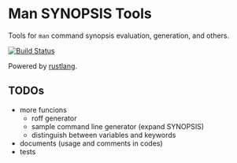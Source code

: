 Man SYNOPSIS Tools
===================

Tools for `man` command synopsis evaluation, generation, and others.

[![Build Status](https://travis-ci.org/gifnksm/man-sysnopsis-tools.svg?branch=master)](https://travis-ci.org/gifnksm/man-sysnopsis-tools)

Powered by [rustlang](http://www.rust-lang.org/).

## TODOs

* more funcions
  * roff generator
  * sample command line generator (expand SYNOPSIS)
  * distinguish between variables and keywords
* documents (usage and comments in codes)
* tests
